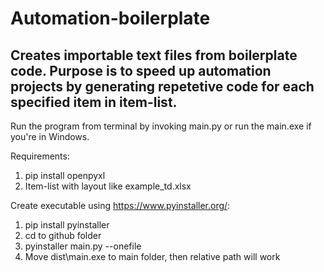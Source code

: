 # Automation-boilerplate
## Creates importable text files from boilerplate code. Purpose is to speed up automation projects by generating repetetive code for each specified item in item-list.

Run the program from terminal by invoking main.py or run the main.exe if you're in Windows.

Requirements:
1. pip install openpyxl
2. Item-list with layout like example_td.xlsx

Create executable using https://www.pyinstaller.org/:
1. pip install pyinstaller
2. cd to github folder
3. pyinstaller main.py --onefile
4. Move dist\main.exe to main folder, then relative path will work
